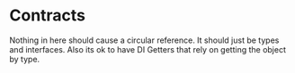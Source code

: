 # Contracts
Nothing in here should cause a circular reference.  It should just be types and interfaces.  Also its ok to have DI Getters that rely on getting the object by type.